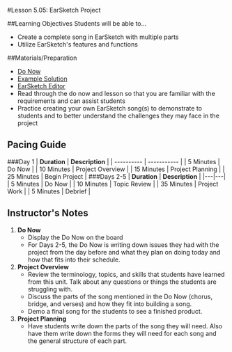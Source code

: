 #Lesson 5.05: EarSketch Project

##Learning Objectives
Students will be able to...
* Create a complete song in EarSketch with multiple parts
* Utilize EarSketch's features and functions


##Materials/Preparation
* [Do Now]
* [Example Solution]
* [EarSketch Editor]
*  Read through the do now and lesson so that you are familiar with the requirements and can assist students
*  Practice creating your own EarSketch song(s) to demonstrate to students and to better understand the challenges they may face in the project

## Pacing Guide
###Day 1
| **Duration**   | **Description** |
| ---------- | ----------- |
| 5 Minutes  | Do Now      |
| 10 Minutes | Project Overview      |
| 15 Minutes | Project Planning         |
| 25 Minutes | Begin Project     |
###Days 2-5
| **Duration**   | **Description**             |
|---|---|
| 5 Minutes  | Do Now      |
| 10 Minutes | Topic Review      |
| 35 Minutes | Project Work      |
| 5 Minutes  | Debrief     |

## Instructor's Notes

1. **Do Now**
    * Display the Do Now on the board
    * For Days 2-5, the Do Now is writing down issues they had with the project from the day before and what they plan on doing today and how that fits into their schedule. 
2. **Project Overview**
	* Review the terminology, topics, and skills that students have learned from this unit. Talk about any questions or things the students are struggling with.
	* Discuss the parts of the song mentioned in the Do Now (chorus, bridge, and verses) and how they fit into building a song.
	* Demo a final song for the students to see a finished product.
3. **Project Planning**	
	* Have students write down the parts of the song they will need. Also have them write down the forms they will need for each song and the general structure of each part. 



[Do Now]: do_now.md
[Lab]: lab.md
[Example Solution]:https://teals.sharepoint.com/curriculum/_layouts/15/guestaccess.aspx?guestaccesstoken=uy4L%2bNXevDtadDc79%2fKcxpSIua1iFXrI238ItmXd6WM%3d&docid=2_0ec2049bea79d42df809149d675bae951
[EarSketch Editor]: http://earsketch.gatech.edu/earsketch2/